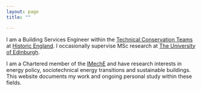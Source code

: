 ```yaml
---
layout: page
title: ""

---
```


I am a Building Services Engineer within the [Technical Conservation Teams](https://historicengland.org.uk/services-skills/our-planning-services/charter/our-technical-conservation-expertise/) at [Historic England](https://historicengland.org.uk). I occasionally supervise MSc research at [The University of Edinburgh](https://www.eng.ed.ac.uk).

I am a Chartered member of the [IMechE](https://www.imeche.org) and have research interests in energy policy, sociotechnical energy transitions and sustainable buildings. This website documents my work and ongoing personal study within these fields. 

